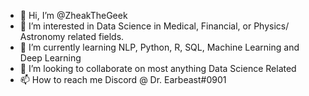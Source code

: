 - 👋 Hi, I’m @ZheakTheGeek
- 👀 I’m interested in Data Science in Medical, Financial, or Physics/ Astronomy related fields.
- 🌱 I’m currently learning NLP, Python, R, SQL, Machine Learning and Deep Learning
- 💞️ I’m looking to collaborate on most anything Data Science Related
- 📫 How to reach me 
Discord @ Dr. Earbeast#0901
<!---
ZheakTheGeek/ZheakTheGeek is a ✨ special ✨ repository because its `README.md` (this file) appears on your GitHub profile.
You can click the Preview link to take a look at your changes.
--->
